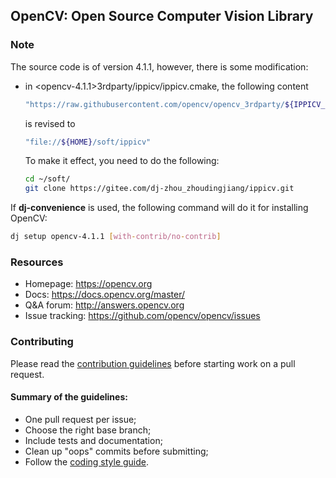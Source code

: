 ## OpenCV: Open Source Computer Vision Library

### Note

The source code is of version 4.1.1, however, there is some modification:

* in <opencv-4.1.1>3rdparty/ippicv/ippicv.cmake, the following content

  ```bash
  "https://raw.githubusercontent.com/opencv/opencv_3rdparty/${IPPICV_COMMIT}ippicv/"
  ```

  is revised to

  ```bash
  "file://${HOME}/soft/ippicv"
  ```

  To make it effect, you need to do the following:

  ```bash
  cd ~/soft/
  git clone https://gitee.com/dj-zhou_zhoudingjiang/ippicv.git
  ```

If **dj-convenience** is used, the following command will do it for installing OpenCV:

```bash
dj setup opencv-4.1.1 [with-contrib/no-contrib]
```



### Resources

* Homepage: <https://opencv.org>
* Docs: <https://docs.opencv.org/master/>
* Q&A forum: <http://answers.opencv.org>
* Issue tracking: <https://github.com/opencv/opencv/issues>

### Contributing

Please read the [contribution guidelines](https://github.com/opencv/opencv/wiki/How_to_contribute) before starting work on a pull request.

#### Summary of the guidelines:

* One pull request per issue;
* Choose the right base branch;
* Include tests and documentation;
* Clean up "oops" commits before submitting;
* Follow the [coding style guide](https://github.com/opencv/opencv/wiki/Coding_Style_Guide).
